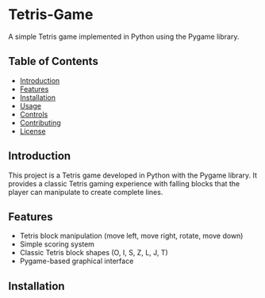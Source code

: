 # Tetris-Game

A simple Tetris game implemented in Python using the Pygame library.

## Table of Contents

- [Introduction](#introduction)
- [Features](#features)
- [Installation](#installation)
- [Usage](#usage)
- [Controls](#controls)
- [Contributing](#contributing)
- [License](#license)

## Introduction

This project is a Tetris game developed in Python with the Pygame library. It provides a classic Tetris gaming experience with falling blocks that the player can manipulate to create complete lines.

## Features

- Tetris block manipulation (move left, move right, rotate, move down)
- Simple scoring system
- Classic Tetris block shapes (O, I, S, Z, L, J, T)
- Pygame-based graphical interface

## Installation
